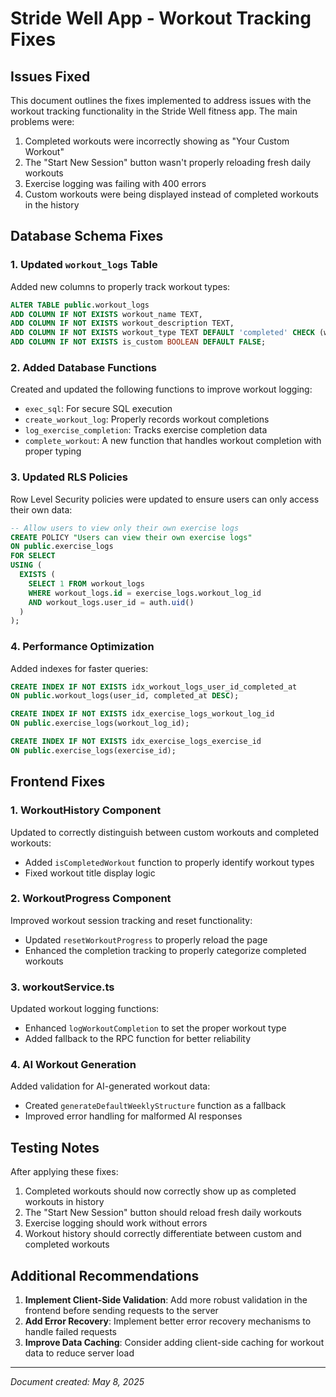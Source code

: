# Stride Well App - Workout Tracking Fixes

## Issues Fixed

This document outlines the fixes implemented to address issues with the workout tracking functionality in the Stride Well fitness app. The main problems were:

1. Completed workouts were incorrectly showing as "Your Custom Workout"
2. The "Start New Session" button wasn't properly reloading fresh daily workouts
3. Exercise logging was failing with 400 errors
4. Custom workouts were being displayed instead of completed workouts in the history

## Database Schema Fixes

### 1. Updated `workout_logs` Table

Added new columns to properly track workout types:

```sql
ALTER TABLE public.workout_logs
ADD COLUMN IF NOT EXISTS workout_name TEXT,
ADD COLUMN IF NOT EXISTS workout_description TEXT,
ADD COLUMN IF NOT EXISTS workout_type TEXT DEFAULT 'completed' CHECK (workout_type IN ('completed', 'custom', 'scheduled')),
ADD COLUMN IF NOT EXISTS is_custom BOOLEAN DEFAULT FALSE;
```

### 2. Added Database Functions

Created and updated the following functions to improve workout logging:

- `exec_sql`: For secure SQL execution
- `create_workout_log`: Properly records workout completions
- `log_exercise_completion`: Tracks exercise completion data
- `complete_workout`: A new function that handles workout completion with proper typing

### 3. Updated RLS Policies

Row Level Security policies were updated to ensure users can only access their own data:

```sql
-- Allow users to view only their own exercise logs
CREATE POLICY "Users can view their own exercise logs"
ON public.exercise_logs
FOR SELECT
USING (
  EXISTS (
    SELECT 1 FROM workout_logs 
    WHERE workout_logs.id = exercise_logs.workout_log_id
    AND workout_logs.user_id = auth.uid()
  )
);
```

### 4. Performance Optimization

Added indexes for faster queries:

```sql
CREATE INDEX IF NOT EXISTS idx_workout_logs_user_id_completed_at 
ON public.workout_logs(user_id, completed_at DESC);

CREATE INDEX IF NOT EXISTS idx_exercise_logs_workout_log_id 
ON public.exercise_logs(workout_log_id);

CREATE INDEX IF NOT EXISTS idx_exercise_logs_exercise_id 
ON public.exercise_logs(exercise_id);
```

## Frontend Fixes

### 1. WorkoutHistory Component

Updated to correctly distinguish between custom workouts and completed workouts:

- Added `isCompletedWorkout` function to properly identify workout types
- Fixed workout title display logic

### 2. WorkoutProgress Component

Improved workout session tracking and reset functionality:

- Updated `resetWorkoutProgress` to properly reload the page
- Enhanced the completion tracking to properly categorize completed workouts

### 3. workoutService.ts

Updated workout logging functions:

- Enhanced `logWorkoutCompletion` to set the proper workout type
- Added fallback to the RPC function for better reliability

### 4. AI Workout Generation

Added validation for AI-generated workout data:

- Created `generateDefaultWeeklyStructure` function as a fallback
- Improved error handling for malformed AI responses

## Testing Notes

After applying these fixes:

1. Completed workouts should now correctly show up as completed workouts in history
2. The "Start New Session" button should reload fresh daily workouts
3. Exercise logging should work without errors
4. Workout history should correctly differentiate between custom and completed workouts

## Additional Recommendations

1. **Implement Client-Side Validation**: Add more robust validation in the frontend before sending requests to the server
2. **Add Error Recovery**: Implement better error recovery mechanisms to handle failed requests
3. **Improve Data Caching**: Consider adding client-side caching for workout data to reduce server load

---

*Document created: May 8, 2025*

